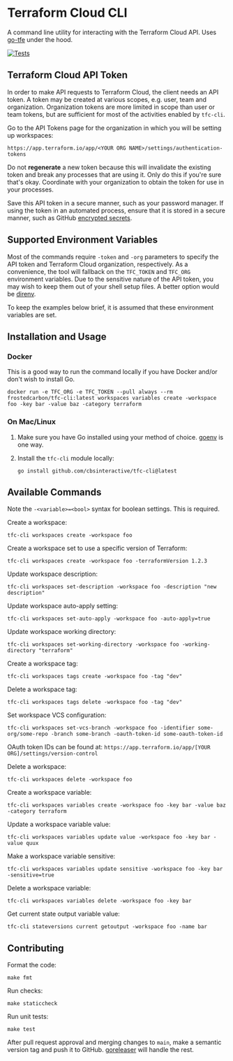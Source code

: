 # Terraform Cloud CLI

A command line utility for interacting with the Terraform Cloud API. Uses [go-tfe][] under the hood.

[![Tests](https://github.com/cbsinteractive/tfc-cli/actions/workflows/tests.yml/badge.svg)](https://github.com/cbsinteractive/tfc-cli/actions/workflows/tests.yml)

## Terraform Cloud API Token

In order to make API requests to Terraform Cloud, the client needs an API token. A token may be created at various scopes, e.g. user, team and organization. Organization tokens are more limited in scope than user or team tokens, but are sufficient for most of the activities enabled by `tfc-cli`.

Go to the API Tokens page for the organization in which you will be setting up workspaces:

`https://app.terraform.io/app/<YOUR ORG NAME>/settings/authentication-tokens`

Do not **regenerate** a new token because this will invalidate the existing token and break any processes that are using it. Only do this if you're sure that's okay. Coordinate with your organization to obtain the token for use in your processes.

Save this API token in a secure manner, such as your password manager. If using the token in an automated process, ensure that it is stored in a secure manner, such as GitHub [encrypted secrets][].

## Supported Environment Variables

Most of the commands require `-token` and `-org` parameters to specify the API token and Terraform Cloud organization, respectively. As a convenience, the tool will fallback on the `TFC_TOKEN` and `TFC_ORG` environment variables. Due to the sensitive nature of the API token, you may wish to keep them out of your shell setup files. A better option would be [direnv][].

To keep the examples below brief, it is assumed that these environment variables are set.

## Installation and Usage

### Docker

This is a good way to run the command locally if you have Docker and/or don't wish to install Go.

```shell
docker run -e TFC_ORG -e TFC_TOKEN --pull always --rm frostedcarbon/tfc-cli:latest workspaces variables create -workspace foo -key bar -value baz -category terraform
```

### On Mac/Linux

1. Make sure you have Go installed using your method of choice. [goenv][] is one way.

2. Install the `tfc-cli` module locally:

   ```shell
   go install github.com/cbsinteractive/tfc-cli@latest
   ```

## Available Commands

Note the `-<variable>=<bool>` syntax for boolean settings. This is required.

Create a workspace:

```shell
tfc-cli workspaces create -workspace foo
```

Create a workspace set to use a specific version of Terraform:

```shell
tfc-cli workspaces create -workspace foo -terraformVersion 1.2.3
```

Update workspace description:

```shell
tfc-cli workspaces set-description -workspace foo -description "new description"
```

Update workspace auto-apply setting:

```shell
tfc-cli workspaces set-auto-apply -workspace foo -auto-apply=true
```

Update workspace working directory:

```shell
tfc-cli workspaces set-working-directory -workspace foo -working-directory "terraform"
```

Create a workspace tag:

```shell
tfc-cli workspaces tags create -workspace foo -tag "dev"
```

Delete a workspace tag:

```shell
tfc-cli workspaces tags delete -workspace foo -tag "dev"
```

Set workspace VCS configuration:

```shell
tfc-cli workspaces set-vcs-branch -workspace foo -identifier some-org/some-repo -branch some-branch -oauth-token-id some-oauth-token-id
```

OAuth token IDs can be found at: `https://app.terraform.io/app/[YOUR ORG]/settings/version-control`

Delete a workspace:

```shell
tfc-cli workspaces delete -workspace foo
```

Create a workspace variable:

```shell
tfc-cli workspaces variables create -workspace foo -key bar -value baz -category terraform
```

Update a workspace variable value:

```shell
tfc-cli workspaces variables update value -workspace foo -key bar -value quux
```

Make a workspace variable sensitive:

```shell
tfc-cli workspaces variables update sensitive -workspace foo -key bar -sensitive=true
```

Delete a workspace variable:

```shell
tfc-cli workspaces variables delete -workspace foo -key bar
```

Get current state output variable value:

```shell
tfc-cli stateversions current getoutput -workspace foo -name bar
```

## Contributing

Format the code:

```shell
make fmt
```

Run checks:

```shell
make staticcheck
```

Run unit tests:

```shell
make test
```

After pull request approval and merging changes to `main`, make a semantic version tag and push it to GitHub. [goreleaser][] will handle the rest.

[direnv]: https://direnv.net/
[encrypted secrets]: https://docs.github.com/en/actions/security-guides/encrypted-secrets
[goenv]: https://github.com/syndbg/goenv
[go-tfe]: https://github.com/hashicorp/go-tfe
[goreleaser]: https://goreleaser.com/intro/
